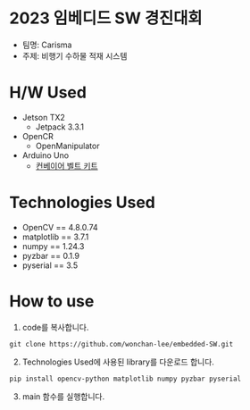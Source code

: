 # 2023 임베디드 SW 경진대회
* 팀명: Carisma
* 주제: 비행기 수하물 적재 시스템

# H/W Used
* Jetson TX2
    * Jetpack 3.3.1 
* OpenCR
    * OpenManipulator 
* Arduino Uno
    * <a href="https://ideaplay6173.cafe24.com/product/%EC%BB%A8%EB%B2%A0%EC%9D%B4%EC%96%B4%EB%B2%A8%ED%8A%B8-%ED%8A%B9%EB%8C%80%ED%98%95%EC%95%84%EB%91%90%EC%9D%B4%EB%85%B8%EC%82%AC%EC%9A%A9-100-200mm/370/"> 컨베이어 벨트 키트 </a>

# Technologies Used
- OpenCV == 4.8.0.74
- matplotlib == 3.7.1
- numpy == 1.24.3
- pyzbar == 0.1.9
- pyserial == 3.5

# How to use
1. code를 복사합니다.
```console
git clone https://github.com/wonchan-lee/embedded-SW.git
```
2. Technologies Used에 사용된 library를 다운로드 합니다.
```console
pip install opencv-python matplotlib numpy pyzbar pyserial
```
3. main 함수를 실행합니다.
